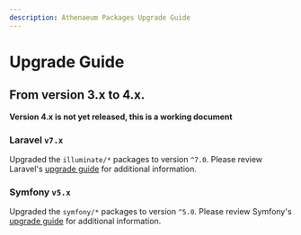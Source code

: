 ```yaml
---
description: Athenaeum Packages Upgrade Guide
---
```


# Upgrade Guide

## From version 3.x to 4.x.

**Version 4.x is not yet released, this is a working document**

### Laravel `v7.x`

Upgraded the `illuminate/*` packages to version `^7.0`.
Please review Laravel's [upgrade guide](https://laravel.com/docs/7.x/upgrade) for additional information.

### Symfony `v5.x`

Upgraded the `symfony/*` packages to version `^5.0`.
Please review Symfony's [upgrade guide](https://symfony.com/doc/current/setup/upgrade_major.html) for additional information.